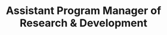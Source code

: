 ---
Destinations: rec85Z9WLqELpeOS9 recCSF15P6XZPZVLp
title: Assistant Program Manager of Research & Development
contactImage: OrderedDict([('id', 'att19k6yFbGLNUjLJ'), ('width', 2955), ('height', 2954), ('url', 'https://dl.airtable.com/.attachments/f37f8f803f64e4595d7ac6c2134fa219/c762e9dc/1200px-Southwest_Research_Institute_SwRI_logo1.png'), ('filename', '1200px-Southwest_Research_Institute_(SwRI)_logo (1).png'), ('size', 124425), ('type', 'image/png'), ('thumbnails', OrderedDict([('small', OrderedDict([('url', 'https://dl.airtable.com/.attachmentThumbnails/204d5a39626a6b3523904c8b863b7720/0810fcc5'), ('width', 36), ('height', 36)])), ('large', OrderedDict([('url', 'https://dl.airtable.com/.attachmentThumbnails/097f53fdbdc9d3f711ebfdf6ce365ad9/08c85f3c'), ('width', 512), ('height', 512)])), ('full', OrderedDict([('url', 'https://dl.airtable.com/.attachmentThumbnails/3a0c155af8b125db22ab32e823510500/c78ab211'), ('width', 3000), ('height', 3000)]))]))])
Project Page Content: Can we apply artificial intelligence to traffic camera feeds to give us a deeper understanding of the conditions that lead to traffic accidents?
name: Dan Rossiter
employer: Southwest Research Institute
Last Modified: 2022-05-27T14:14:51.000Z
---